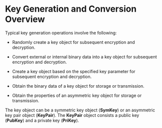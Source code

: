 # Key Generation and Conversion Overview


Typical key generation operations involve the following:


- Randomly create a key object for subsequent encryption and decryption.

- Convert external or internal binary data into a key object for subsequent encryption and decryption.

- Create a key object based on the specified key parameter for subsequent encryption and decryption.

- Obtain the binary data of a key object for storage or transmission.

- Obtain the properties of an asymmetric key object for storage or transmission. 


The key object can be a symmetric key object (**SymKey**) or an asymmetric key pair object (**KeyPair**). The **KeyPair** object consists a public key (**PubKey**) and a private key (**PriKey**).

